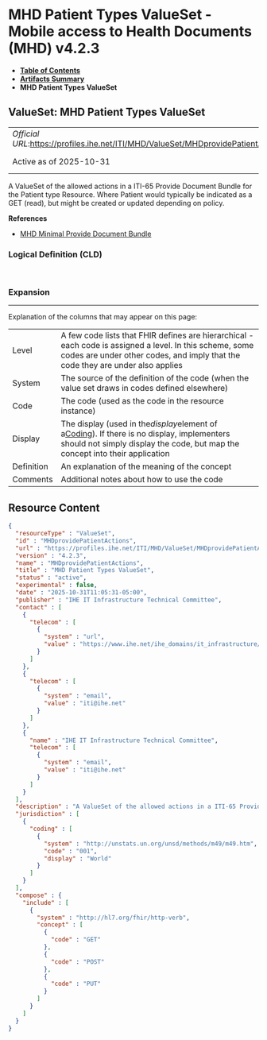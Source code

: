 # MHD Patient Types ValueSet - Mobile access to Health Documents (MHD) v4.2.3

* [**Table of Contents**](toc.md)
* [**Artifacts Summary**](artifacts.md)
* **MHD Patient Types ValueSet**

## ValueSet: MHD Patient Types ValueSet 

| | |
| :--- | :--- |
| *Official URL*:https://profiles.ihe.net/ITI/MHD/ValueSet/MHDprovidePatientActions | *Version*:4.2.3 |
| Active as of 2025-10-31 | *Computable Name*:MHDprovidePatientActions |

 
A ValueSet of the allowed actions in a ITI-65 Provide Document Bundle for the Patient type Resource. Where Patient would typically be indicated as a GET (read), but might be created or updated depending on policy. 

 **References** 

* [MHD Minimal Provide Document Bundle](StructureDefinition-IHE.MHD.Minimal.ProvideBundle.md)

### Logical Definition (CLD)

 

### Expansion

-------

 Explanation of the columns that may appear on this page: 

| | |
| :--- | :--- |
| Level | A few code lists that FHIR defines are hierarchical - each code is assigned a level. In this scheme, some codes are under other codes, and imply that the code they are under also applies |
| System | The source of the definition of the code (when the value set draws in codes defined elsewhere) |
| Code | The code (used as the code in the resource instance) |
| Display | The display (used in the*display*element of a[Coding](http://hl7.org/fhir/R4/datatypes.html#Coding)). If there is no display, implementers should not simply display the code, but map the concept into their application |
| Definition | An explanation of the meaning of the concept |
| Comments | Additional notes about how to use the code |



## Resource Content

```json
{
  "resourceType" : "ValueSet",
  "id" : "MHDprovidePatientActions",
  "url" : "https://profiles.ihe.net/ITI/MHD/ValueSet/MHDprovidePatientActions",
  "version" : "4.2.3",
  "name" : "MHDprovidePatientActions",
  "title" : "MHD Patient Types ValueSet",
  "status" : "active",
  "experimental" : false,
  "date" : "2025-10-31T11:05:31-05:00",
  "publisher" : "IHE IT Infrastructure Technical Committee",
  "contact" : [
    {
      "telecom" : [
        {
          "system" : "url",
          "value" : "https://www.ihe.net/ihe_domains/it_infrastructure/"
        }
      ]
    },
    {
      "telecom" : [
        {
          "system" : "email",
          "value" : "iti@ihe.net"
        }
      ]
    },
    {
      "name" : "IHE IT Infrastructure Technical Committee",
      "telecom" : [
        {
          "system" : "email",
          "value" : "iti@ihe.net"
        }
      ]
    }
  ],
  "description" : "A ValueSet of the allowed actions in a ITI-65 Provide Document Bundle for the Patient type Resource. Where Patient would typically be indicated as a GET (read), but might be created or updated depending on policy.",
  "jurisdiction" : [
    {
      "coding" : [
        {
          "system" : "http://unstats.un.org/unsd/methods/m49/m49.htm",
          "code" : "001",
          "display" : "World"
        }
      ]
    }
  ],
  "compose" : {
    "include" : [
      {
        "system" : "http://hl7.org/fhir/http-verb",
        "concept" : [
          {
            "code" : "GET"
          },
          {
            "code" : "POST"
          },
          {
            "code" : "PUT"
          }
        ]
      }
    ]
  }
}

```
